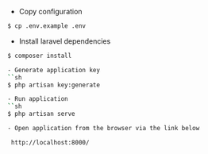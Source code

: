 - Copy configuration
```sh
$ cp .env.example .env
```
- Install laravel dependencies
```sh
$ composer install

- Generate application key
``sh
$ php artisan key:generate

- Run application
``sh
$ php artisan serve

- Open application from the browser via the link below

 http://localhost:8000/